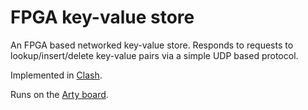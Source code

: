 # FPGA key-value store

An FPGA based networked key-value store. Responds to requests to lookup/insert/delete key-value pairs via a simple UDP based protocol.

Implemented in [Clash](https://clash-lang.org/).

Runs on the [Arty board](https://store.digilentinc.com/arty-a7-artix-7-fpga-development-board-for-makers-and-hobbyists/).

